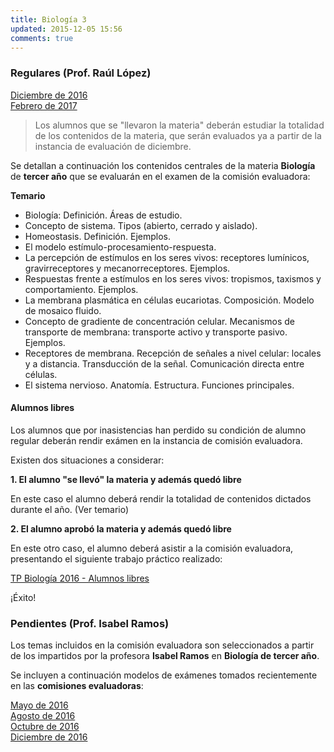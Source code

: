 ```yaml
---
title: Biología 3
updated: 2015-12-05 15:56
comments: true
---
```


### Regulares (Prof. Raúl López)

<i class="fa fa-download" aria-hidden="true"></i> [Diciembre de 2016](../docs/sanjose/3biol/lopez/regulares/2016_dic_biologia3_regulares.pdf)<br />
<i class="fa fa-download" aria-hidden="true"></i> [Febrero de 2017](../docs/sanjose/3biol/lopez/regulares/2017_com_eval_feb_biologia_3.pdf)

> Los alumnos que se "llevaron la materia" deberán estudiar la totalidad de los contenidos de la materia, que serán evaluados ya a partir de la instancia de evaluación de diciembre.

Se detallan a continuación los contenidos centrales de la materia **Biología** de **tercer año** que se evaluarán en el examen de la comisión evaluadora: 

**Temario**

* Biología: Definición. Áreas de estudio.
* Concepto de sistema. Tipos (abierto, cerrado y aislado).
* Homeostasis. Definición. Ejemplos. 
* El modelo estímulo-procesamiento-respuesta. 
* La percepción de estímulos en los seres vivos: receptores lumínicos, gravirreceptores y mecanorreceptores. Ejemplos. 
* Respuestas frente a estímulos en los seres vivos: tropismos, taxismos y comportamiento. Ejemplos. 
* La membrana plasmática en células eucariotas. Composición. Modelo de mosaico fluido. 
* Concepto de gradiente de concentración celular. Mecanismos de transporte de membrana: transporte activo y transporte pasivo. Ejemplos.
* Receptores de membrana. Recepción de señales a nivel celular: locales y a distancia. Transducción de la señal. Comunicación directa entre células.
* El sistema nervioso. Anatomía. Estructura. Funciones principales. 

#### Alumnos libres

Los alumnos que por inasistencias han perdido su condición de alumno regular deberán rendir exámen en la instancia de comisión evaluadora. 

Existen dos situaciones a considerar: 

**1. El alumno "se llevó" la materia y además quedó libre**

En este caso el alumno deberá rendir la totalidad de contenidos dictados durante el año. (Ver temario)

**2. El alumno aprobó la materia y además quedó libre**

En este otro caso, el alumno deberá asistir a la comisión evaluadora, presentando el siguiente trabajo práctico realizado: 

<i class="fa fa-download" aria-hidden="true"></i>  [TP Biología 2016 - Alumnos libres](../docs/sanjose/3biol/lopez/libres/3_biologia_libres_com_eval.pdf)

¡Éxito!


### Pendientes (Prof. Isabel Ramos) 

Los temas incluidos en la comisión evaluadora son seleccionados a partir de los impartidos por la profesora **Isabel Ramos** en **Biología de tercer año**. 

Se incluyen a continuación modelos de exámenes tomados recientemente en las **comisiones evaluadoras**: 

<i class="fa fa-download" aria-hidden="true"></i>  [Mayo de 2016](../docs/sanjose/3biol/ramos/2016_05_20_com_eva_biologia3_ramos.pdf) <br />
<i class="fa fa-download" aria-hidden="true"></i>  [Agosto de 2016](../docs/sanjose/3biol/ramos/2016_08_02_com_eva_biologia3_ramos.pdf)<br />
<i class="fa fa-download" aria-hidden="true"></i>  [Octubre de 2016](../docs/sanjose/3biol/ramos/2016_10_com_eva_biologia3_ramos.pdf)<br />
<i class="fa fa-download" aria-hidden="true"></i>  [Diciembre de 2016](../docs/sanjose/3biol/ramos/2016_12_06_com_eva_biologia3_ramos.pdf)
 


